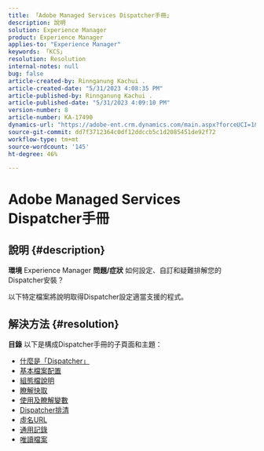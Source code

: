 ```yaml
---
title: 「Adobe Managed Services Dispatcher手冊」
description: 說明
solution: Experience Manager
product: Experience Manager
applies-to: "Experience Manager"
keywords: 「KCS」
resolution: Resolution
internal-notes: null
bug: false
article-created-by: Rinnganung Kachui .
article-created-date: "5/31/2023 4:08:35 PM"
article-published-by: Rinnganung Kachui .
article-published-date: "5/31/2023 4:09:10 PM"
version-number: 8
article-number: KA-17490
dynamics-url: "https://adobe-ent.crm.dynamics.com/main.aspx?forceUCI=1&pagetype=entityrecord&etn=knowledgearticle&id=90941e64-cdff-ed11-8f6e-6045bd006d92"
source-git-commit: dd7f3712364c0df12ddccb5c1d2085451de92f72
workflow-type: tm+mt
source-wordcount: '145'
ht-degree: 46%

---
```


# Adobe Managed Services Dispatcher手冊

## 說明 {#description}

<b>環境</b>
Experience Manager
<b>問題/症狀</b>
如何設定、自訂和疑難排解您的Dispatcher安裝？

以下特定檔案將說明取得Dispatcher設定適當支援的程式。


## 解決方法 {#resolution}

<b>目錄</b>
以下是構成Dispatcher手冊的子頁面和主題：

- [什麼是「Dispatcher」](https://experienceleague.adobe.com/docs/experience-cloud-kcs/kbarticles/KA-17911.html?lang=zh-Hant)
- [基本檔案配置](https://experienceleague.adobe.com/docs/experience-cloud-kcs/kbarticles/KA-17502.html?lang=zh-Hant)
- [組態檔說明](https://experienceleague.adobe.com/docs/experience-cloud-kcs/kbarticles/KA-17477.html?lang=zh-Hant)
- [瞭解快取](https://experienceleague.adobe.com/docs/experience-cloud-kcs/kbarticles/KA-17912.html?lang=zh-Hant)
- [使用及瞭解變數](https://experienceleague.adobe.com/docs/experience-cloud-kcs/kbarticles/KA-17487.html?lang=zh-Hant)
- [Dispatcher排清](https://experienceleague.adobe.com/docs/experience-cloud-kcs/kbarticles/KA-17493.html?lang=zh-Hant)
- [虛名URL](https://experienceleague.adobe.com/docs/experience-cloud-kcs/kbarticles/KA-17463.html?lang=zh-Hant)
- [通用記錄](https://experienceleague.adobe.com/docs/experience-cloud-kcs/kbarticles/KA-17914.html?lang=zh-Hant)
- [唯讀檔案](https://experienceleague.adobe.com/docs/experience-cloud-kcs/kbarticles/KA-17483.html?lang=zh-Hant)

